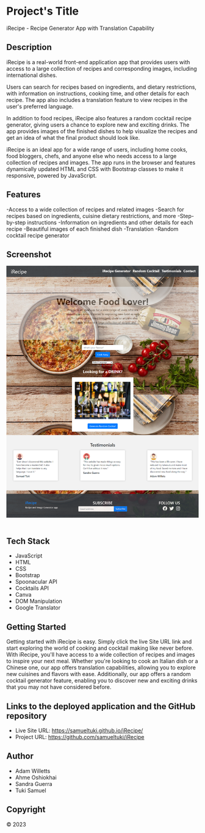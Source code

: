 # Project's Title


iRecipe - Recipe Generator App with Translation Capability



## Description 


iRecipe is a real-world front-end application app that provides users with access to a large collection of recipes and corresponding images, including international dishes. 


Users can search for recipes based on ingredients, and dietary restrictions, with information on instructions, cooking time, and other details for each recipe. The app also includes a translation feature to view recipes in the user's preferred language.

In addition to food recipes, iRecipe also features a random cocktail recipe generator, giving users a chance to explore new and exciting drinks. The app provides images of the finished dishes to help visualize the recipes and get an idea of what the final product should look like.


iRecipe is an ideal app for a wide range of users, including home cooks, food bloggers, chefs, and anyone else who needs access to a large collection of recipes and images. The app runs in the browser and features dynamically updated HTML and CSS with Bootstrap classes to make it responsive, powered by JavaScript.




## Features


-Access to a wide collection of recipes and related images
-Search for recipes based on ingredients, cuisine dietary restrictions, and more
-Step-by-step instructions 
-Information on ingredients and other details for each recipe
-Beautiful images of each finished dish
-Translation
-Random cocktail recipe generator


## Screenshot


<img src="./assets/images/samueltuki.github.io_iRecipe_.png" alt="">
<img src="./assets/images/samueltuki.github.io_iRecipe_ (1).png" alt="">
<img src="./assets/images/samueltuki.github.io_iRecipe_ (2).png" alt="">


## Tech Stack

- JavaScript 
- HTML
- CSS
- Bootstrap
- Spoonacular API
- Cocktails API
- Canva
- DOM Manipulation
- Google Translator


## Getting Started


Getting started with iRecipe is easy. Simply click the live Site URL link and start exploring the world of cooking and cocktail making like never before. With iRecipe, you'll have access to a wide collection of recipes and images to inspire your next meal. Whether you're looking to cook an Italian dish or a Chinese one, our app offers translation capabilities, allowing you to explore new cuisines and flavors with ease. Additionally, our app offers a random cocktail generator feature, enabling you to discover new and exciting drinks that you may not have considered before.


## Links to the deployed application and the GitHub repository


- Live Site URL:  https://samueltuki.github.io/iRecipe/
- Project URL: https://github.com/samueltuki/iRecipe


## Author

- Adam Willetts
- Ahme Oshiokhai
- Sandra Guerra
- Tuki Samuel
 


## Copyright

© 2023 
